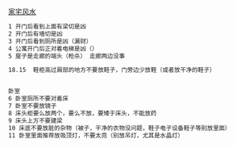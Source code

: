 

[家宅风水](https://www.youtube.com/watch?v=SPRoS1aRoXI)

```sh
1 开门后看到上面有梁切是凶
2 开门后有墙切是凶
3 开门后看到厕所是凶（漏财）
4 公寓开门后正对着电梯是凶（）
5 屋子是走廊的端头（枪杀） 走廊两边没事

18.15  鞋柜高过肩部的地方不要放鞋子，门旁边少放鞋（或者放干净的鞋子）


卧室
6 卧室厕所不要对着床
7 卧室不要放镜子
8 床头柜要么放两个，要么不放，要矮于床头，不能放药
9 床头上方不要建梁
10 床底不要放脏的杂物（被子，干净的衣物没问题，鞋子电子设备鞋子等别放里面）
11 卧室里面推荐放吸顶灯，不要太亮（别放吊灯，尤其是水晶灯）
```

